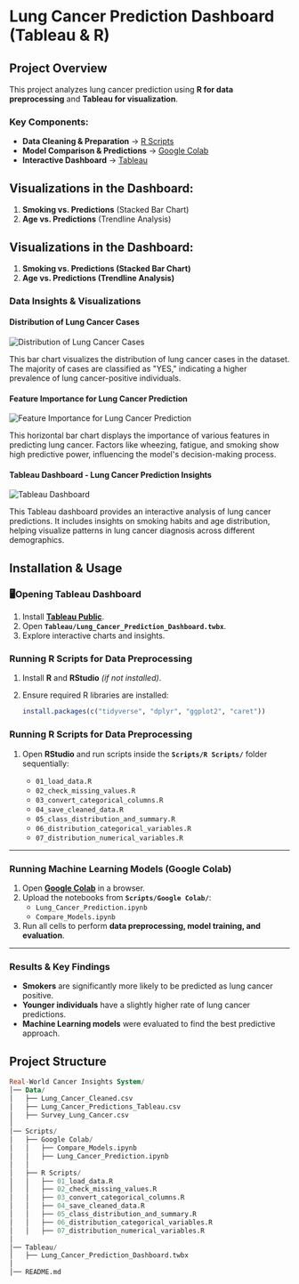 # Lung Cancer Prediction Dashboard (Tableau & R)

## Project Overview
This project analyzes lung cancer prediction using **R for data preprocessing** and **Tableau for visualization**.

### Key Components:
- **Data Cleaning & Preparation** → [R Scripts](Scripts/R)
- **Model Comparison & Predictions** → [Google Colab](Scripts/Google_Colab)
- **Interactive Dashboard** → [Tableau](Tableau)

## Visualizations in the Dashboard:
1. **Smoking vs. Predictions** (Stacked Bar Chart)
2. **Age vs. Predictions** (Trendline Analysis)

## Visualizations in the Dashboard:

1. **Smoking vs. Predictions (Stacked Bar Chart)**
2. **Age vs. Predictions (Trendline Analysis)**

### Data Insights & Visualizations

#### Distribution of Lung Cancer Cases  
![Distribution of Lung Cancer Cases](Images/Distribution_of_lung_cancer.png)  

This bar chart visualizes the distribution of lung cancer cases in the dataset. The majority of cases are classified as "YES," indicating a higher prevalence of lung cancer-positive individuals.

#### Feature Importance for Lung Cancer Prediction  
![Feature Importance for Lung Cancer Prediction](Images/Feature_Importance_for_Lung_Cancer_Prediction.png)  

This horizontal bar chart displays the importance of various features in predicting lung cancer. Factors like wheezing, fatigue, and smoking show high predictive power, influencing the model's decision-making process.

#### Tableau Dashboard - Lung Cancer Prediction Insights  
![Tableau Dashboard](Images/Tableau_Dashboard.png)  

This Tableau dashboard provides an interactive analysis of lung cancer predictions. It includes insights on smoking habits and age distribution, helping visualize patterns in lung cancer diagnosis across different demographics.

## Installation & Usage

### 🖥Opening Tableau Dashboard
1. Install **[Tableau Public](https://public.tableau.com/)**.
2. Open **`Tableau/Lung_Cancer_Prediction_Dashboard.twbx`**.
3. Explore interactive charts and insights.

### Running R Scripts for Data Preprocessing
1. Install **R** and **RStudio** *(if not installed)*.
2. Ensure required R libraries are installed:

   ```r
   install.packages(c("tidyverse", "dplyr", "ggplot2", "caret"))

### Running R Scripts for Data Preprocessing

1. Open **RStudio** and run scripts inside the **`Scripts/R Scripts/`** folder sequentially:

   - `01_load_data.R`
   - `02_check_missing_values.R`
   - `03_convert_categorical_columns.R`
   - `04_save_cleaned_data.R`
   - `05_class_distribution_and_summary.R`
   - `06_distribution_categorical_variables.R`
   - `07_distribution_numerical_variables.R`

---

### Running Machine Learning Models (Google Colab)

1. Open **[Google Colab](https://colab.research.google.com/)** in a browser.
2. Upload the notebooks from **`Scripts/Google Colab/`**:
   - `Lung_Cancer_Prediction.ipynb`
   - `Compare_Models.ipynb`
3. Run all cells to perform **data preprocessing, model training, and evaluation**.

---

### Results & Key Findings

- **Smokers** are significantly more likely to be predicted as lung cancer positive.
- **Younger individuals** have a slightly higher rate of lung cancer predictions.
- **Machine Learning models** were evaluated to find the best predictive approach.

## Project Structure

```sql
Real-World Cancer Insights System/
│── Data/
│   ├── Lung_Cancer_Cleaned.csv
│   ├── Lung_Cancer_Predictions_Tableau.csv
│   ├── Survey_Lung_Cancer.csv
│
│── Scripts/
│   ├── Google Colab/
│   │   ├── Compare_Models.ipynb
│   │   ├── Lung_Cancer_Prediction.ipynb
│   │
│   ├── R Scripts/
│   │   ├── 01_load_data.R
│   │   ├── 02_check_missing_values.R
│   │   ├── 03_convert_categorical_columns.R
│   │   ├── 04_save_cleaned_data.R
│   │   ├── 05_class_distribution_and_summary.R
│   │   ├── 06_distribution_categorical_variables.R
│   │   ├── 07_distribution_numerical_variables.R
│
│── Tableau/
│   ├── Lung_Cancer_Prediction_Dashboard.twbx
│
│── README.md
